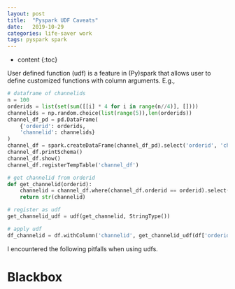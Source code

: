 ```yaml
---
layout: post
title:  "Pyspark UDF Caveats"
date:   2019-10-29
categories: life-saver work
tags: pyspark spark
---
```


* content
{:toc}

User defined function (udf) is a feature in (Py)spark that allows user to define customized functions with column arguments. E.g.,
```python
# dataframe of channelids
n = 100
orderids = list(set(sum([[i] * 4 for i in range(n//4)], [])))
channelids = np.random.choice(list(range(5)),len(orderids))
channel_df_pd = pd.DataFrame(
    {'orderid': orderids,
    'channelid': channelids}
)
channel_df = spark.createDataFrame(channel_df_pd).select('orderid', 'channelid')
channel_df.printSchema()
channel_df.show()
channel_df.registerTempTable('channel_df')

# get channelid from orderid
def get_channelid(orderid):
    channelid = channel_df.where(channel_df.orderid == orderid).select('channelid').collect()[0]['channelid']
    return str(channelid)

# register as udf
get_channelid_udf = udf(get_channelid, StringType())

# apply udf
df_channelid = df.withColumn('channelid', get_channelid_udf(df['orderid']))
```
I encountered the following pitfalls when using udfs. 


# Blackbox

